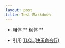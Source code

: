 ```yaml
---
layout: post
title: Test Markdown
---
```


* 粗体
  ** 粗体 **

* 引用
  [TLCL(快乐命令行)](http://billie66.github.io/TLCL/book/) 
